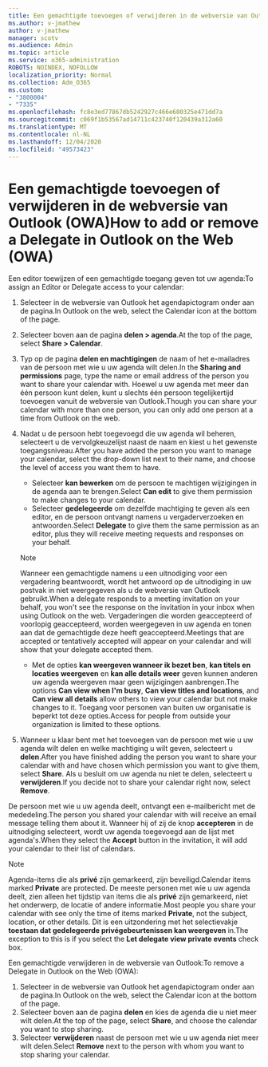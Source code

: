 ```yaml
---
title: Een gemachtigde toevoegen of verwijderen in de webversie van Outlook (OWA)
ms.author: v-jmathew
author: v-jmathew
manager: scotv
ms.audience: Admin
ms.topic: article
ms.service: o365-administration
ROBOTS: NOINDEX, NOFOLLOW
localization_priority: Normal
ms.collection: Adm_O365
ms.custom:
- "3800004"
- "7335"
ms.openlocfilehash: fc8e3ed77867db5242927c466e680325e471dd7a
ms.sourcegitcommit: c069f1b53567ad14711c423740f120439a312a60
ms.translationtype: MT
ms.contentlocale: nl-NL
ms.lasthandoff: 12/04/2020
ms.locfileid: "49573423"
---
```

# <a name="how-to-add-or-remove-a-delegate-in-outlook-on-the-web-owa"></a><span data-ttu-id="ad0b2-102">Een gemachtigde toevoegen of verwijderen in de webversie van Outlook (OWA)</span><span class="sxs-lookup"><span data-stu-id="ad0b2-102">How to add or remove a Delegate in Outlook on the Web (OWA)</span></span>

<span data-ttu-id="ad0b2-103">Een editor toewijzen of een gemachtigde toegang geven tot uw agenda:</span><span class="sxs-lookup"><span data-stu-id="ad0b2-103">To assign an Editor or Delegate access to your calendar:</span></span>

1. <span data-ttu-id="ad0b2-104">Selecteer in de webversie van Outlook het agendapictogram onder aan de pagina.</span><span class="sxs-lookup"><span data-stu-id="ad0b2-104">In Outlook on the web, select the Calendar icon at the bottom of the page.</span></span>
2. <span data-ttu-id="ad0b2-105">Selecteer boven aan de pagina **delen > agenda**.</span><span class="sxs-lookup"><span data-stu-id="ad0b2-105">At the top of the page, select **Share > Calendar**.</span></span>
3. <span data-ttu-id="ad0b2-106">Typ op de pagina **delen en machtigingen** de naam of het e-mailadres van de persoon met wie u uw agenda wilt delen.</span><span class="sxs-lookup"><span data-stu-id="ad0b2-106">In the **Sharing and permissions** page, type the name or email address of the person you want to share your calendar with.</span></span> <span data-ttu-id="ad0b2-107">Hoewel u uw agenda met meer dan één persoon kunt delen, kunt u slechts één persoon tegelijkertijd toevoegen vanuit de webversie van Outlook.</span><span class="sxs-lookup"><span data-stu-id="ad0b2-107">Though you can share your calendar with more than one person, you can only add one person at a time from Outlook on the web.</span></span>
4. <span data-ttu-id="ad0b2-108">Nadat u de persoon hebt toegevoegd die uw agenda wil beheren, selecteert u de vervolgkeuzelijst naast de naam en kiest u het gewenste toegangsniveau.</span><span class="sxs-lookup"><span data-stu-id="ad0b2-108">After you have added the person you want to manage your calendar, select the drop-down list next to their name, and choose the level of access you want them to have.</span></span>

    - <span data-ttu-id="ad0b2-109">Selecteer **kan bewerken** om de persoon te machtigen wijzigingen in de agenda aan te brengen.</span><span class="sxs-lookup"><span data-stu-id="ad0b2-109">Select **Can edit** to give them permission to make changes to your calendar.</span></span>
    - <span data-ttu-id="ad0b2-110">Selecteer **gedelegeerde** om dezelfde machtiging te geven als een editor, en de persoon ontvangt namens u vergaderverzoeken en antwoorden.</span><span class="sxs-lookup"><span data-stu-id="ad0b2-110">Select **Delegate** to give them the same permission as an editor, plus they will receive meeting requests and responses on your behalf.</span></span>
    > [!NOTE]
    > <span data-ttu-id="ad0b2-111">Wanneer een gemachtigde namens u een uitnodiging voor een vergadering beantwoordt, wordt het antwoord op de uitnodiging in uw postvak in niet weergegeven als u de webversie van Outlook gebruikt.</span><span class="sxs-lookup"><span data-stu-id="ad0b2-111">When a delegate responds to a meeting invitation on your behalf, you won't see the response on the invitation in your inbox when using Outlook on the web.</span></span> <span data-ttu-id="ad0b2-112">Vergaderingen die worden geaccepteerd of voorlopig geaccepteerd, worden weergegeven in uw agenda en tonen aan dat de gemachtigde deze heeft geaccepteerd.</span><span class="sxs-lookup"><span data-stu-id="ad0b2-112">Meetings that are accepted or tentatively accepted will appear on your calendar and will show that your delegate accepted them.</span></span>
    - <span data-ttu-id="ad0b2-113">Met de opties **kan weergeven wanneer ik bezet ben**, **kan titels en locaties weergeven** en **kan alle details weer** geven kunnen anderen uw agenda weergeven maar geen wijzigingen aanbrengen.</span><span class="sxs-lookup"><span data-stu-id="ad0b2-113">The options **Can view when I'm busy**, **Can view titles and locations**, and **Can view all details** allow others to view your calendar but not make changes to it.</span></span> <span data-ttu-id="ad0b2-114">Toegang voor personen van buiten uw organisatie is beperkt tot deze opties.</span><span class="sxs-lookup"><span data-stu-id="ad0b2-114">Access for people from outside your organization is limited to these options.</span></span>

5. <span data-ttu-id="ad0b2-115">Wanneer u klaar bent met het toevoegen van de persoon met wie u uw agenda wilt delen en welke machtiging u wilt geven, selecteert u **delen**.</span><span class="sxs-lookup"><span data-stu-id="ad0b2-115">After you have finished adding the person you want to share your calendar with and have chosen which permission you want to give them, select **Share**.</span></span> <span data-ttu-id="ad0b2-116">Als u besluit om uw agenda nu niet te delen, selecteert u **verwijderen**.</span><span class="sxs-lookup"><span data-stu-id="ad0b2-116">If you decide not to share your calendar right now, select **Remove**.</span></span>

<span data-ttu-id="ad0b2-117">De persoon met wie u uw agenda deelt, ontvangt een e-mailbericht met de mededeling.</span><span class="sxs-lookup"><span data-stu-id="ad0b2-117">The person you shared your calendar with will receive an email message telling them about it.</span></span> <span data-ttu-id="ad0b2-118">Wanneer hij of zij de knop **accepteren** in de uitnodiging selecteert, wordt uw agenda toegevoegd aan de lijst met agenda's.</span><span class="sxs-lookup"><span data-stu-id="ad0b2-118">When they select the **Accept** button in the invitation, it will add your calendar to their list of calendars.</span></span>

> [!NOTE]
> <span data-ttu-id="ad0b2-119">Agenda-items die als **privé** zijn gemarkeerd, zijn beveiligd.</span><span class="sxs-lookup"><span data-stu-id="ad0b2-119">Calendar items marked **Private** are protected.</span></span> <span data-ttu-id="ad0b2-120">De meeste personen met wie u uw agenda deelt, zien alleen het tijdstip van items die als **privé** zijn gemarkeerd, niet het onderwerp, de locatie of andere informatie.</span><span class="sxs-lookup"><span data-stu-id="ad0b2-120">Most people you share your calendar with see only the time of items marked **Private**, not the subject, location, or other details.</span></span> <span data-ttu-id="ad0b2-121">Dit is een uitzondering met het selectievakje **toestaan dat gedelegeerde privégebeurtenissen kan weergeven** in.</span><span class="sxs-lookup"><span data-stu-id="ad0b2-121">The exception to this is if you select the **Let delegate view private events** check box.</span></span>

<span data-ttu-id="ad0b2-122">Een gemachtigde verwijderen in de webversie van Outlook:</span><span class="sxs-lookup"><span data-stu-id="ad0b2-122">To remove a Delegate in Outlook on the Web (OWA):</span></span>

1. <span data-ttu-id="ad0b2-123">Selecteer in de webversie van Outlook het agendapictogram onder aan de pagina.</span><span class="sxs-lookup"><span data-stu-id="ad0b2-123">In Outlook on the web, select the Calendar icon at the bottom of the page.</span></span>
2. <span data-ttu-id="ad0b2-124">Selecteer boven aan de pagina **delen** en kies de agenda die u niet meer wilt delen.</span><span class="sxs-lookup"><span data-stu-id="ad0b2-124">At the top of the page, select **Share**, and choose the calendar you want to stop sharing.</span></span>
3. <span data-ttu-id="ad0b2-125">Selecteer **verwijderen** naast de persoon met wie u uw agenda niet meer wilt delen.</span><span class="sxs-lookup"><span data-stu-id="ad0b2-125">Select **Remove** next to the person with whom you want to stop sharing your calendar.</span></span>
